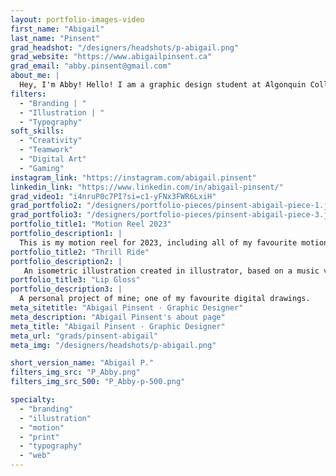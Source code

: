 ```yaml
---
layout: portfolio-images-video
first_name: "Abigail"
last_name: "Pinsent"
grad_headshot: "/designers/headshots/p-abigail.png"
grad_website: "https://www.abigailpinsent.ca"
grad_email: "abby.pinsent@gmail.com"
about_me: |
  Hey, I'm Abby! Hello! I am a graphic design student at Algonquin College. My passion lies in illustration and branding, where I enjoy creating vibrant and bold designs. I also like to dabble in motion graphics and website design! My three years at Algonquin have been some of the best in my life; I learned so much about design. I also made some of the best friendships I've ever had. I'm very grateful to have been able to experience this!
filters:
  - "Branding | "
  - "Illustration | "
  - "Typography"
soft_skills:
  - "Creativity"
  - "Teamwork"  
  - "Digital Art" 
  - "Gaming" 
instagram_link: "https://instagram.com/abigail.pinsent"
linkedin_link: "https://www.linkedin.com/in/abigail-pinsent/"
grad_video1: "i4nruP0c7PI?si=c1-yFNx3FWR6LxiH"
grad_portfolio2: "/designers/portfolio-pieces/pinsent-abigail-piece-1.jpg"
grad_portfolio3: "/designers/portfolio-pieces/pinsent-abigail-piece-3.jpg"
portfolio_title1: "Motion Reel 2023"
portfolio_description1: |
  This is my motion reel for 2023, including all of my favourite motion pieces!
portfolio_title2: "Thrill Ride"
portfolio_description2: |
   An isometric illustration created in illustrator, based on a music video and a day on the beach.
portfolio_title3: "Lip Gloss"
portfolio_description3: |
  A personal project of mine; one of my favourite digital drawings.
meta_sitetitle: "Abigail Pinsent · Graphic Designer"
meta_description: "Abigail Pinsent's about page"
meta_title: "Abigail Pinsent · Graphic Designer"
meta_url: "grads/pinsent-abigail"
meta_img: "/designers/headshots/p-abigail.png"

short_version_name: "Abigail P."
filters_img_src: "P_Abby.png"
filters_img_src_500: "P_Abby-p-500.png"

specialty:
  - "branding"
  - "illustration"
  - "motion"
  - "print"
  - "typography"
  - "web"
---
```

